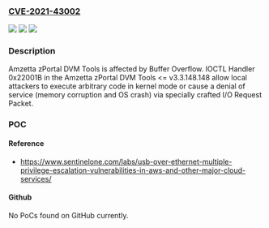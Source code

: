 ### [CVE-2021-43002](https://cve.mitre.org/cgi-bin/cvename.cgi?name=CVE-2021-43002)
![](https://img.shields.io/static/v1?label=Product&message=n%2Fa&color=blue)
![](https://img.shields.io/static/v1?label=Version&message=n%2Fa&color=blue)
![](https://img.shields.io/static/v1?label=Vulnerability&message=n%2Fa&color=brighgreen)

### Description

Amzetta zPortal DVM Tools is affected by Buffer Overflow. IOCTL Handler 0x22001B in the Amzetta zPortal DVM Tools <= v3.3.148.148 allow local attackers to execute arbitrary code in kernel mode or cause a denial of service (memory corruption and OS crash) via specially crafted I/O Request Packet.

### POC

#### Reference
- https://www.sentinelone.com/labs/usb-over-ethernet-multiple-privilege-escalation-vulnerabilities-in-aws-and-other-major-cloud-services/

#### Github
No PoCs found on GitHub currently.

